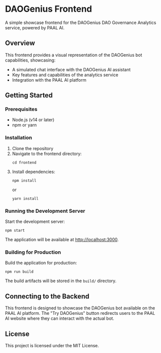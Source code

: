 # DAOGenius Frontend

A simple showcase frontend for the DAOGenius DAO Governance Analytics service, powered by PAAL AI.

## Overview

This frontend provides a visual representation of the DAOGenius bot capabilities, showcasing:

- A simulated chat interface with the DAOGenius AI assistant
- Key features and capabilities of the analytics service
- Integration with the PAAL AI platform

## Getting Started

### Prerequisites

- Node.js (v14 or later)
- npm or yarn

### Installation

1. Clone the repository
2. Navigate to the frontend directory:
   ```
   cd frontend
   ```
3. Install dependencies:
   ```
   npm install
   ```
   or
   ```
   yarn install
   ```

### Running the Development Server

Start the development server:

```
npm start
```

The application will be available at [http://localhost:3000](http://localhost:3000).

### Building for Production

Build the application for production:

```
npm run build
```

The build artifacts will be stored in the `build/` directory.

## Connecting to the Backend

This frontend is designed to showcase the DAOGenius bot available on the PAAL AI platform. The "Try DAOGenius" button redirects users to the PAAL AI website where they can interact with the actual bot.

## License

This project is licensed under the MIT License. 